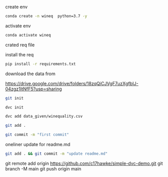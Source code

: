 create env

```bash 
conda create -n wineq  python=3.7 -y
```

activate env

``` bash
conda activate wineq
```

crated req file

install the req
 
```bash
pip install -r requirements.txt
```

download the data from

https://drive.google.com/drive/folders/18zqQiCJVgF7uzXgfbIJ-04zgz1ItNfF5?usp=sharing
```bash
git init
```
```bash
dvc init
```
```bash
dvc add data_given/winequality.csv
```
```bash
git add .
```
```bash
git commit -m "first commit"
```
oneliner update for readme.md
```bash
git add . && git commit -m "update readme.md"
```
git remote add origin https://github.com/c17hawke/simple-dvc-demo.git
git branch -M main
git push origin main
   